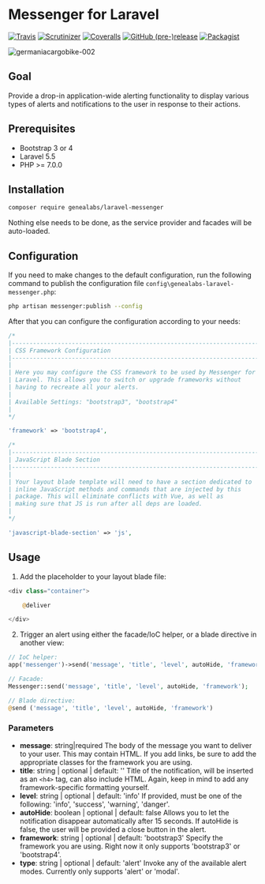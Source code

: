 # Messenger for Laravel
[![Travis](https://img.shields.io/travis/GeneaLabs/laravel-messenger.svg)](https://travis-ci.org/GeneaLabs/laravel-messenger)
[![Scrutinizer](https://img.shields.io/scrutinizer/g/GeneaLabs/laravel-messenger.svg)](https://scrutinizer-ci.com/g/GeneaLabs/laravel-messenger)
[![Coveralls](https://img.shields.io/coveralls/GeneaLabs/laravel-messenger.svg)](https://coveralls.io/github/GeneaLabs/laravel-messenger)
[![GitHub (pre-)release](https://img.shields.io/github/release/GeneaLabs/laravel-messenger/all.svg)](https://github.com/GeneaLabs/laravel-messenger)
[![Packagist](https://img.shields.io/packagist/dt/GeneaLabs/laravel-messenger.svg)](https://packagist.org/packages/genealabs/laravel-messenger)

![germaniacargobike-002](https://user-images.githubusercontent.com/1791050/30284899-2fcd34be-96d1-11e7-8ded-c41b7e9f5879.jpg)

## Goal
Provide a drop-in application-wide alerting functionality to display various
 types of alerts and notifications to the user in response to their actions.

## Prerequisites
- Bootstrap 3 or 4
- Laravel 5.5
- PHP >= 7.0.0

## Installation
```sh
composer require genealabs/laravel-messenger
```

Nothing else needs to be done, as the service provider and facades will be auto-loaded.

## Configuration
If you need to make changes to the default configuration, run the following
command to publish the configuration file `config\genealabs-laravel-messenger.php`:
```sh
php artisan messenger:publish --config
```

After that you can configure the configuration according to your needs:
```php
/*
|--------------------------------------------------------------------------
| CSS Framework Configuration
|--------------------------------------------------------------------------
|
| Here you may configure the CSS framework to be used by Messenger for
| Laravel. This allows you to switch or upgrade frameworks without
| having to recreate all your alerts.
|
| Available Settings: "bootstrap3", "bootstrap4"
|
*/

'framework' => 'bootstrap4',

/*
|--------------------------------------------------------------------------
| JavaScript Blade Section
|--------------------------------------------------------------------------
|
| Your layout blade template will need to have a section dedicated to
| inline JavaScript methods and commands that are injected by this
| package. This will eliminate conflicts with Vue, as well as
| making sure that JS is run after all deps are loaded.
|
*/

'javascript-blade-section' => 'js',
```

## Usage
1. Add the placeholder to your layout blade file:
  ```php
  <div class="container">

      @deliver

  </div>
  ```
2. Trigger an alert using either the facade/IoC helper, or a blade directive
 in another view:
  ```php
  // IoC helper:
  app('messenger')->send('message', 'title', 'level', autoHide, 'framework');

  // Facade:
  Messenger::send('message', 'title', 'level', autoHide, 'framework');

  // Blade directive:
  @send ('message', 'title', 'level', autoHide, 'framework')
  ```

### Parameters
- **message**: string|required
  The body of the message you want to deliver to your user. This may contain
  HTML. If you add links, be sure to add the appropriate classes for the
  framework you are using.
- **title**: string | optional | default: ''
  Title of the notification, will be inserted as an `<h4>` tag, can also include
  HTML. Again, keep in mind to add any framework-specific formatting yourself.
- **level**: string | optional | default: 'info'
  If provided, must be one of the following: 'info', 'success', 'warning',
  'danger'.
- **autoHide**: boolean | optional | default: false
  Allows you to let the notification disappear automatically after 15 seconds. If
  autoHide is false, the user will be provided a close button in the alert.
- **framework**: string | optional | default: 'bootstrap3'
  Specify the framework you are using. Right now it only supports 'bootstrap3'
  or 'bootstrap4'.
- **type**: string | optional | default: 'alert'
  Invoke any of the available alert modes. Currently only supports 'alert' or
  'modal'.
